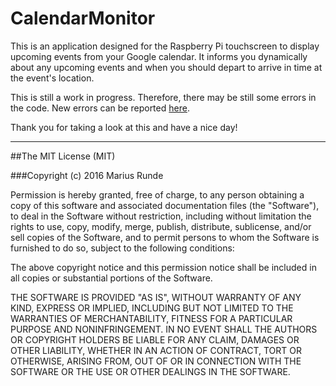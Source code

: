 # CalendarMonitor

This is an application designed for the Raspberry Pi touchscreen to display upcoming events from your Google calendar. It informs you dynamically about any upcoming events and when you should depart to arrive in time at the event's location.

This is still a work in progress. Therefore, there may be still some errors in the code. New errors can be reported [here](https://github.com/GI4U/CalendarMonitor/issues/new).

Thank you for taking a look at this and have a nice day!

---

##The MIT License (MIT)

###Copyright (c) 2016 Marius Runde

Permission is hereby granted, free of charge, to any person obtaining a copy
of this software and associated documentation files (the "Software"), to deal
in the Software without restriction, including without limitation the rights
to use, copy, modify, merge, publish, distribute, sublicense, and/or sell
copies of the Software, and to permit persons to whom the Software is
furnished to do so, subject to the following conditions:

The above copyright notice and this permission notice shall be included in all
copies or substantial portions of the Software.

THE SOFTWARE IS PROVIDED "AS IS", WITHOUT WARRANTY OF ANY KIND, EXPRESS OR
IMPLIED, INCLUDING BUT NOT LIMITED TO THE WARRANTIES OF MERCHANTABILITY,
FITNESS FOR A PARTICULAR PURPOSE AND NONINFRINGEMENT. IN NO EVENT SHALL THE
AUTHORS OR COPYRIGHT HOLDERS BE LIABLE FOR ANY CLAIM, DAMAGES OR OTHER
LIABILITY, WHETHER IN AN ACTION OF CONTRACT, TORT OR OTHERWISE, ARISING FROM,
OUT OF OR IN CONNECTION WITH THE SOFTWARE OR THE USE OR OTHER DEALINGS IN THE
SOFTWARE.
